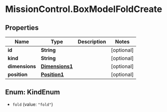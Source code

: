 # MissionControl.BoxModelFoldCreate

## Properties
Name | Type | Description | Notes
------------ | ------------- | ------------- | -------------
**id** | **String** |  | [optional] 
**kind** | **String** |  | [optional] 
**dimensions** | [**Dimensions1**](Dimensions1.md) |  | [optional] 
**position** | [**Position1**](Position1.md) |  | [optional] 

<a name="KindEnum"></a>
## Enum: KindEnum

* `fold` (value: `"fold"`)


